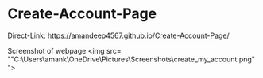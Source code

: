 # Create-Account-Page

Direct-Link: https://amandeep4567.github.io/Create-Account-Page/

Screenshot of webpage
<img src= ""C:\Users\amank\OneDrive\Pictures\Screenshots\create_my_account.png""></img>
